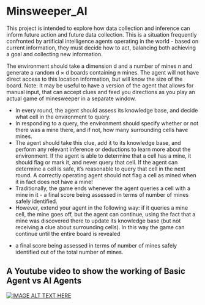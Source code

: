 # Minsweeper_AI

This project is intended to explore how data collection and inference can inform future action and future data
collection. This is a situation frequently confronted by artificial intelligence agents operating in the world - based on
current information, they must decide how to act, balancing both achieving a goal and collecting new information.

The environment should take a dimension d and a number of mines n and generate a random d × d boards
containing n mines. The agent will not have direct access to this location information, but will know the size of
the board. Note: It may be useful to have a version of the agent that allows for manual input, that can accept
clues and feed you directions as you play an actual game of minesweeper in a separate window.
* In every round, the agent should assess its knowledge base, and decide what cell in the environment to query.
* In responding to a query, the environment should specify whether or not there was a mine there, and if not,
how many surrounding cells have mines.
* The agent should take this clue, add it to its knowledge base, and perform any relevant inference or deductions
to learn more about the environment. If the agent is able to determine that a cell has a mine, it should flag or
mark it, and never query that cell. If the agent can determine a cell is safe, it’s reasonable to query that cell
in the next round. A correctly operating agent should not flag a cell as mined when it in fact does
not have a mine!
* Traditionally, the game ends whenever the agent queries a cell with a mine in it - a final score being assessed
in terms of number of mines safely identified.
* However, extend your agent in the following way: if it queries a mine cell, the mine goes off, but the
agent can continue, using the fact that a mine was discovered there to update its knowledge base (but not
receiving a clue about surrounding cells). In this way the game can continue until the entire board is revealed
- a final score being assessed in terms of number of mines safely identified out of the total number of mines.

## A Youtube video to show the working of Basic Agent vs AI Agents

[![IMAGE ALT TEXT HERE](https://i9.ytimg.com/vi/CgeuywBUGns/mq2.jpg?sqp=CKSpoYQG&rs=AOn4CLBGXb_W3G0ZcxkiSOKor6aKTwq44Q)](https://youtu.be/CgeuywBUGns)
